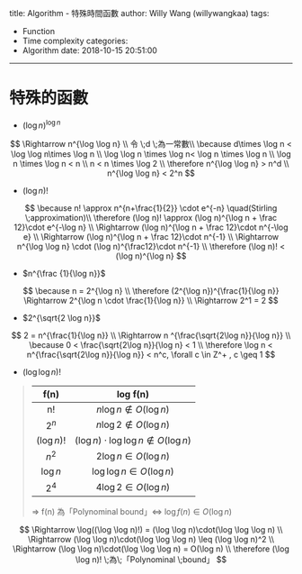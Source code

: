title: Algorithm - 特殊時間函數
author: Willy Wang (willywangkaa)
tags:
  - Function
  - Time complexity
categories:
  - Algorithm
date: 2018-10-15 20:51:00
---
# 特殊的函數



- $(\log n)^{\log n}$

$$
\Rightarrow n^{\log \log n} \\
 令 \;d \;為一常數\\
\because d\times \log n < \log \log n\times \log n \\
\log \log n \times \log n< \log n \times \log n \\
\log n \times \log n < n \\
n < n \times \log 2 \\
\therefore n^{\log \log n} > n^d \\
n^{\log \log n} < 2^n
$$



- $(\log n)!$

$$
\because n! \approx n^{n+\frac{1}{2}} \cdot e^{-n} \quad(Stirling \;approximation)\\
\therefore (\log n)! \approx (\log n)^{\log n + \frac 12}\cdot e^{-\log n} \\
\Rightarrow (\log n)^{\log n + \frac 12}\cdot n^{-\log e} \\
\Rightarrow (\log n)^{\log n + \frac 12}\cdot n^{-1} \\
\Rightarrow n^{\log \log n} \cdot (\log n)^{\frac12}\cdot n^{-1} \\
\therefore (\log n)! < (\log n)^{\log n}
$$



- $n^{\frac {1}{\log n}}$

$$
\because n = 2^{\log n} \\
\therefore (2^{\log n})^{\frac{1}{\log n}} \Rightarrow 2^{\log n \cdot \frac{1}{\log n}} \\
\Rightarrow 2^1 = 2
$$

- $2^{\sqrt{2 \log n}}$

$$
2 = n^{\frac{1}{\log n}} \\
\Rightarrow n ^{\frac{\sqrt{2\log n}}{\log n}} \\
\because 0 < \frac{\sqrt{2\log n}}{\log n} < 1 \\
\therefore \log n < n^{\frac{\sqrt{2\log n}}{\log n}} < n^c, \forall c \in Z^+ , c \geq 1
$$

- $(\log \log n)!$

> |    f(n)     |                   log f(n)                   |
> | :---------: | :------------------------------------------: |
> |     n!      |          $n\log n \notin O(\log n)$          |
> |    $2^n$    |          $n\log 2 \notin O(\log n)$          |
> | $(\log n)!$ | $(\log n)\cdot \log \log n \notin O(\log n)$ |
> |    $n^2$    |           $2\log n \in O(\log n)$            |
> |  $\log n$   |         $\log \log n \in O(\log n)$          |
> |    $2^4$    |           $4\log 2 \in O(\log n)$            |
>
> $\Rightarrow$ f(n) 為「Polynominal bound」$\Leftrightarrow$ $\log f(n) \in O(\log n)$

$$
\Rightarrow \log((\log \log n)!) = (\log \log n)\cdot(\log \log \log n) \\
\Rightarrow (\log \log n)\cdot(\log \log \log n) \leq (\log \log n)^2 \\
\Rightarrow (\log \log n)\cdot(\log \log \log n) = O(\log n) \\
\therefore (\log \log n)! \;為\;「Polynominal \;bound」
$$

